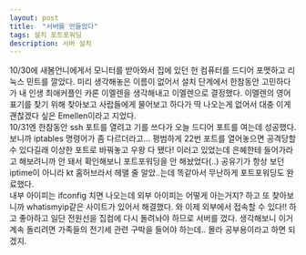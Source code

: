 ```yaml
---
layout: post
title:  "서버를 만들었다"
tags: 설치 포트포워딩
description: 서버 설치
---
```

10/30에 새봄언니에게서 모니터를 받아와서 집에 있던 헌 컴퓨터를 드디어 포맷하고 리눅스 민트를 깔았다. 미리 생각해놓은 이름이 없어서 설치 단계에서 한참동안 고민하다가 내 인생 최애커플인 카론 이멜렌을 생각해내고 이멜렌으로 결정했다. 이멜렌의 영어 표기를 찾기 위해 찾아보고 사랍들에게 물어보고 하다가 딱 나오는게 없어서 대충 이게 괜찮겠다 싶은 Emellen이라고 지었다.<br>
10/31엔 한참동안 ssh 포트를 열려고 기를 쓰다가 오늘 드디어 포트를 여는데 성공했다. 보니까 iptables 명령어가 좀 다르더라고... 평범하게 22번 포트를 열어놓으면 공격당할 수 있다길래 이상한 포트로 바꿔놓고 우왕 다 됐다! 이러고 있었는데 은혜한테 들어가라고 해보려니까 안 돼서 확인해보니 포트포워딩을 안 해놨었다(..) 공유기가 항상 보던 iptime이 아니라 kt 홈허브라서 헤맬 줄 알았..는데 똑같아서 무난하게 포트포워딩도 완료했다.<br>
내부 아이피는 ifconfig 치면 나오는데 외부 아이피는 어떻게 아는거지? 하고 또 찾아보니까 whatismyip같은 사이트가 있어서 해결했다. 와 이제 외부에서 접속할 수 있다!! 하고 좋아하고 일단 전원선을 집컴에 다시 돌려놔야 하므로 서버를 껐다. 생각해보니 이거 계속 돌리려면 가족들의 전기세 관련 구박을 들어야 하는데.. 몰라 공부용이라고 하면 되겠지.
